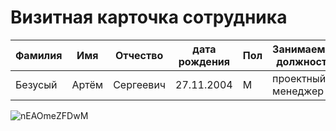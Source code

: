 # Визитная карточка сотрудника
| Фамилия | Имя | Отчество | дата рождения | Пол | Занимаемая должность |
|---------|-----| -------- | --------------|-----|----------------------|
| Безусый |Артём|Сергеевич | 27.11.2004    | М   |  проектный менеджер  |
![nEAOmeZFDwM](https://github.com/user-attachments/assets/13f883ce-ce26-4926-a141-bba924c2e06b)

